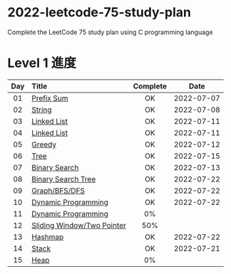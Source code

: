 # 2022-leetcode-75-study-plan
Complete the LeetCode 75 study plan using C programming language


# Level 1 進度
| Day | Title | Complete | Date |
|:----:|:---------|:-----:|:--------:|
| 01 | [Prefix Sum](https://github.com/Hsu1685/2022-leetcode-75-study-plan/blob/main/Day_01_Prefix_Sum/Day_01_Prefix_Sum.md) | OK | 2022-07-07 |
| 02 | [String](https://github.com/Hsu1685/2022-leetcode-75-study-plan/blob/main/Day_02_String/Day_02_String.md) | OK | 2022-07-08 |
| 03 | [Linked List](https://github.com/Hsu1685/2022-leetcode-75-study-plan/blob/main/Day_03_Linked_List/Day_03_Linked_List.md) | OK | 2022-07-11 |
| 04 | [Linked List](https://github.com/Hsu1685/2022-leetcode-75-study-plan/blob/main/Day_04_Linked_List/Day_04_Linked_List.md) | OK | 2022-07-11 |
| 05 | [Greedy](https://github.com/Hsu1685/2022-leetcode-75-study-plan/blob/main/Day_05_Greedy/Day_05_Greedy.md) | OK | 2022-07-12 |
| 06 | [Tree](https://github.com/Hsu1685/2022-leetcode-75-study-plan/blob/main/Day_06_Tree/Day_06_Tree.md) | OK | 2022-07-15 |
| 07 | [Binary Search](https://github.com/Hsu1685/2022-leetcode-75-study-plan/blob/main/Day_07_Binary_Search/Day_07_Binary_Search.md) | OK | 2022-07-13 |
| 08 | [Binary Search Tree](https://github.com/Hsu1685/2022-leetcode-75-study-plan/blob/main/Day_08_Binary_Search_Tree/Day_08_Binary_Search_Tree.md) | OK | 2022-07-22 |
| 09 | [Graph/BFS/DFS](https://github.com/Hsu1685/2022-leetcode-75-study-plan/blob/main/Day_09_Graph_BFS_DFS/Day_09_Graph_BFS_DFS.md) | OK | 2022-07-22 |
| 10 | [Dynamic Programming](https://github.com/Hsu1685/2022-leetcode-75-study-plan/blob/main/Day_10_Dynamic_Programming/Day_10_Dynamic_Programming.md) | OK | 2022-07-22 |
| 11 | [Dynamic Programming](https://github.com/Hsu1685/2022-leetcode-75-study-plan/blob/main/Day_11_Dynamic_Programming/Day_11_Dynamic_Programming.md) | 0% | |
| 12 | [Sliding Window/Two Pointer](https://github.com/Hsu1685/2022-leetcode-75-study-plan/blob/main/Day_12_Sliding_Window+Two_Pointer/Day_12_Sliding_Window+Two_Pointer.md) | 50% | |
| 13 | [Hashmap](https://github.com/Hsu1685/2022-leetcode-75-study-plan/blob/main/Day_13_Hashmap/Day_13_Hashmap.md) | OK | 2022-07-22 |
| 14 | [Stack](https://github.com/Hsu1685/2022-leetcode-75-study-plan/blob/main/Day_14_Stack/Day_14_Stack.md) | OK | 2022-07-21 |
| 15 | [Heap](https://github.com/Hsu1685/2022-leetcode-75-study-plan/blob/main/Day_15_Heap/Day_15_Heap.md) | 0% | |
